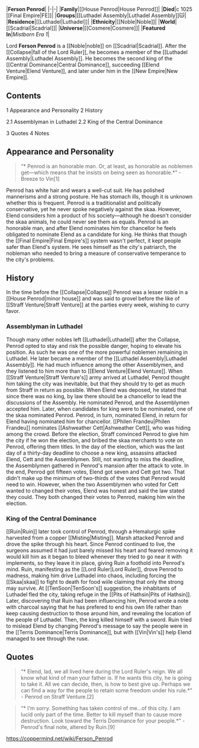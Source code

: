 |**Ferson Penrod**|
|-|-|
|**Family**|[[House Penrod\|House Penrod]]|
|**Died**|c 1025 [[Final Empire\|FE]]|
|**Groups**|[[Luthadel Assembly\|Luthadel Assembly]]🐱︎|
|**Residence**|[[Luthadel\|Luthadel]]|
|**Ethnicity**|[[Noble\|Noble]]|
|**World**|[[Scadrial\|Scadrial]]|
|**Universe**|[[Cosmere\|Cosmere]]|
|**Featured In**|*Mistborn Era 1*|

Lord **Ferson Penrod** is a [[Noble\|noble]] on [[Scadrial\|Scadrial]]. After the [[Collapse\|fall of the Lord Ruler]], he becomes a member of the [[Luthadel Assembly\|Luthadel Assembly]]. He becomes the second king of the [[Central Dominance\|Central Dominance]], succeeding [[Elend Venture\|Elend Venture]], and later under him in the [[New Empire\|New Empire]].

## Contents

1 Appearance and Personality
2 History

2.1 Assemblyman in Luthadel
2.2 King of the Central Dominance


3 Quotes
4 Notes


## Appearance and Personality
>“* Penrod is an honorable man. Or, at least, as honorable as noblemen get—which means that he insists on being seen as honorable.*”
\-Breeze to Vin[1]


Penrod has white hair and wears a well-cut suit. He has polished mannerisms and a strong posture. He has stomach ills, though it is unknown whether this is frequent. Penrod is a traditionalist and politically conservative, yet he never spoke negatively against the skaa. However, Elend considers him a product of his society—although he doesn't consider the skaa animals, he could never see them as equals.
Penrod is an honorable man, and after Elend nominates him for chancellor he feels obligated to nominate Elend as a candidate for king. He thinks that though the [[Final Empire\|Final Empire's]] system wasn't perfect, it kept people safer than Elend's system. He sees himself as the city's patriarch, the nobleman who needed to bring a measure of conservative temperance to the city's problems.

## History
In the time before the [[Collapse\|Collapse]] Penrod was a lesser noble in a [[House Penrod\|minor house]] and was said to grovel before the like of [[Straff Venture\|Straff Venture]] at the parties every week, wishing to curry favor.

### Assemblyman in Luthadel
Though many other nobles left [[Luthadel\|Luthadel]] after the Collapse, Penrod opted to stay and risk the possible danger, hoping to elevate his position. As such he was one of the more powerful noblemen remaining in Luthadel. He later became a member of the [[Luthadel Assembly\|Luthadel Assembly]]. He had much influence among the other Assemblymen, and they listened to him more than to [[Elend Venture\|Elend Venture]]. When [[Straff Venture\|Straff Venture's]] army arrived at Luthadel, Penrod thought him taking the city was inevitable, but that they should try to get as much from Straff in return as possible.
When Elend was deposed, he stated that since there was no king, by law there should be a chancellor to lead the discussions of the Assembly. He nominated Penrod, and the Assemblymen accepted him. Later, when candidates for king were to be nominated, one of the skaa nominated Penrod. Penrod, in turn, nominated Elend, in return for Elend having nominated him for chancellor. [[Philen Frandeu\|Philen Frandeu]] nominates [[Ashweather Cett\|Ashweather Cett]], who was hiding among the crowd.
Before the election, Straff convinced Penrod to give him the city if he won the election, and bribed the skaa merchants to vote on Penrod, offering them titles. In the day of the election, which was the last day of a thirty-day deadline to choose a new king, assassins attacked Elend, Cett and the Assemblymen. Still, not wanting to miss the deadline, the Assemblymen gathered in Penrod's mansion after the attack to vote. In the end, Penrod got fifteen votes, Elend got seven and Cett got two. That didn't make up the minimum of two-thirds of the votes that Penrod would need to win. However, when the two Assemblymen who voted for Cett wanted to changed their votes, Elend was honest and said the law stated they could. They both changed their votes to Penrod, making him win the election.

### King of the Central Dominance
[[Ruin\|Ruin]] later took control of Penrod, through a Hemalurgic spike harvested from a copper [[Misting\|Misting]]. Marsh attacked Penrod and drove the spike through his heart. Since Penrod continued to live, the surgeons assumed it had just barely missed his heart and feared removing it would kill him as it began to bleed whenever they tried to go near it with implements, so they leave it in place, giving Ruin a foothold into Penrod's mind.
Ruin, manifesting as the [[Lord Ruler\|Lord Ruler]], drove Penrod to madness, making him drive Luthadel into chaos, including forcing the [[Skaa\|skaa]] to fight to death for food wiile claiming that only the strong may survive. At [[TenSoon\|TenSoon's]] suggestion, the inhabitants of Luthadel fled the city, taking refuge in the [[Pits of Hathsin\|Pits of Hathsin]]. Later, discovering that Ruin had been influencing him, Penrod wrote a note with charcoal saying that he has prefered to end his own life rather than keep causing destruction to those around him, and revealing the location of the people of Luthadel. Then, the king killed himself with a sword. Ruin tried to mislead Elend by changing Penrod's message to say the people were in the [[Terris Dominance\|Terris Dominance]], but with [[Vin\|Vin's]] help Elend managed to see through the ruse.

## Quotes
>“* Elend, lad, we all lived here during the Lord Ruler's reign. We all know what kind of man your father is. If he wants this city, he is going to take it. All we can decide, then, is how to best give up. Perhaps we can find a way for the people to retain some freedom under his rule.*”
\- Penrod on Straff Venture.[2]


>“* I'm sorry. Something has taken control of me...of this city. I am lucid only part of the time. Better to kill myself than to cause more destruction. Look toward the Terris Dominance for your people.*”
\- Penrod's final note, altered by Ruin.[9]




https://coppermind.net/wiki/Ferson_Penrod